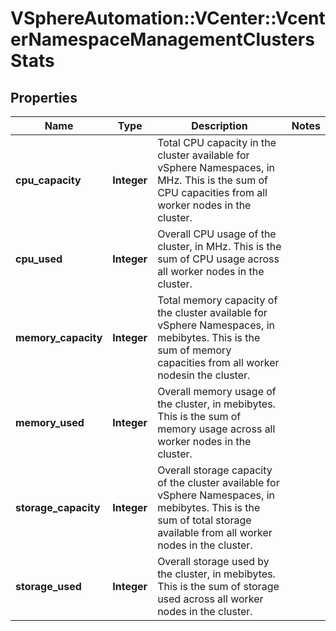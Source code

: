 # VSphereAutomation::VCenter::VcenterNamespaceManagementClustersStats

## Properties
Name | Type | Description | Notes
------------ | ------------- | ------------- | -------------
**cpu_capacity** | **Integer** | Total CPU capacity in the cluster available for vSphere Namespaces, in MHz. This is the sum of CPU capacities from all worker nodes in the cluster. | 
**cpu_used** | **Integer** | Overall CPU usage of the cluster, in MHz. This is the sum of CPU usage across all worker nodes in the cluster. | 
**memory_capacity** | **Integer** | Total memory capacity of the cluster available for vSphere Namespaces, in mebibytes. This is the sum of memory capacities from all worker nodesin the cluster. | 
**memory_used** | **Integer** | Overall memory usage of the cluster, in mebibytes. This is the sum of memory usage across all worker nodes in the cluster. | 
**storage_capacity** | **Integer** | Overall storage capacity of the cluster available for vSphere Namespaces, in mebibytes. This is the sum of total storage available from all worker nodes in the cluster. | 
**storage_used** | **Integer** | Overall storage used by the cluster, in mebibytes. This is the sum of storage used across all worker nodes in the cluster. | 


